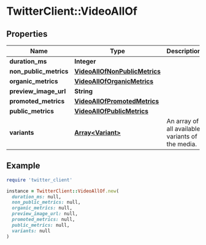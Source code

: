# TwitterClient::VideoAllOf

## Properties

| Name | Type | Description | Notes |
| ---- | ---- | ----------- | ----- |
| **duration_ms** | **Integer** |  | [optional] |
| **non_public_metrics** | [**VideoAllOfNonPublicMetrics**](VideoAllOfNonPublicMetrics.md) |  | [optional] |
| **organic_metrics** | [**VideoAllOfOrganicMetrics**](VideoAllOfOrganicMetrics.md) |  | [optional] |
| **preview_image_url** | **String** |  | [optional] |
| **promoted_metrics** | [**VideoAllOfPromotedMetrics**](VideoAllOfPromotedMetrics.md) |  | [optional] |
| **public_metrics** | [**VideoAllOfPublicMetrics**](VideoAllOfPublicMetrics.md) |  | [optional] |
| **variants** | [**Array&lt;Variant&gt;**](Variant.md) | An array of all available variants of the media. | [optional] |

## Example

```ruby
require 'twitter_client'

instance = TwitterClient::VideoAllOf.new(
  duration_ms: null,
  non_public_metrics: null,
  organic_metrics: null,
  preview_image_url: null,
  promoted_metrics: null,
  public_metrics: null,
  variants: null
)
```

